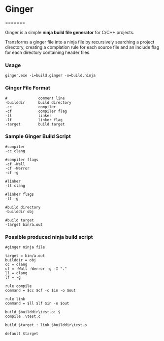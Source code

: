 # Ginger
=======

Ginger is a simple **ninja build file generator** for C/C++ projects.

Transforms a ginger file into a ninja file by recursively searching a project
directory, creating a complation rule for each source file and an include flag 
for each directory containing header files.

### Usage

    ginger.exe -i=build.ginger -o=build.ninja

### Ginger File Format

    #              comment line
    -builddir      build directory
    -cc            compiler
    -cf            compiler flag
    -ll            linker
    -lf            linker flag
    -target        build target

### Sample Ginger Build Script

    #compiler
    -cc clang

    #compiler flags
    -cf -Wall
    -cf -Werror
    -cf -g

    #linker
    -ll clang

    #linker flags
    -lf -g

    #build directory
    -builddir obj

    #build target
    -target bin/a.out

### Possible produced ninja build script

    #ginger ninja file

    target = bin/a.out
    builddir = obj
    cc = clang
    cf = -Wall -Werror -g -I "."
    ll = clang
    lf = -g

    rule compile
    command = $cc $cf -c $in -o $out

    rule link
    command = $ll $lf $in -o $out

    build $builddir\test.o: $
    compile .\test.c

    build $target : link $builddir\test.o

    default $target
